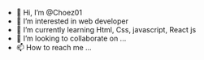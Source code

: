 - 👋 Hi, I’m @Choez01
- 👀 I’m interested in web developer
- 🌱 I’m currently learning Html, Css, javascript, React js
- 💞️ I’m looking to collaborate on ...
- 📫 How to reach me ...

<!---
Choez01/Choez01 is a ✨ special ✨ repository because its `README.md` (this file) appears on your GitHub profile.
You can click the Preview link to take a look at your changes.
--->
